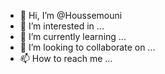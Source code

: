 - 👋 Hi, I’m @Houssemouni
- 👀 I’m interested in ...
- 🌱 I’m currently learning ...
- 💞️ I’m looking to collaborate on ...
- 📫 How to reach me ...

<!---
Houssemouni/Houssemouni is a ✨ special ✨ repository because its `README.md` (this file) appears on your GitHub profile.
You can click the Preview link to take a look at your changes.
--->
